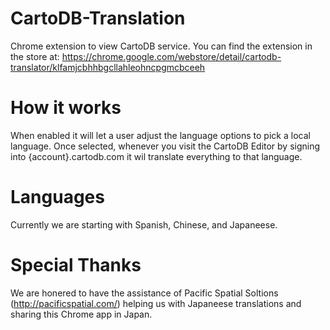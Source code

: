 # CartoDB-Translation
Chrome extension to view CartoDB service. You can find the extension in the store at: https://chrome.google.com/webstore/detail/cartodb-translator/klfamjcbhhbgcllahleohncpgmcbceeh

# How it works
When enabled it will let a user adjust the language options to pick a local language.  Once selected, whenever you visit the CartoDB Editor by signing into {account}.cartodb.com it wil translate everything to that language.

# Languages
Currently we are starting with Spanish, Chinese, and Japaneese.

# Special Thanks

We are honered to have the assistance of Pacific Spatial Soltions (http://pacificspatial.com/) helping us with Japaneese translations and sharing this Chrome app in Japan.

